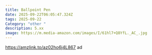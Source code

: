 ```yaml
---
title: Ballpoint Pen
date: 2025-09-22T06:05:47.324Z
tags: 2025-09-22
Category: "other "
description: 5.xx
image: https://m.media-amazon.com/images/I/61hl7+Q8YfL._AC_.jpg
---
```

https://amzlink.to/az02ho6j4L867  ad